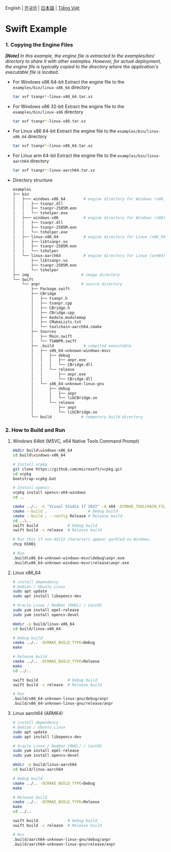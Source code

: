 English | [한국어](doc.i18n/README_ko-KR.md) | [日本語](doc.i18n/README_ja-JP.md) | [Tiếng Việt](doc.i18n/README_vi-VN.md)

# Swift Example

### 1. Copying the Engine Files

_**[Note]** In this example, the engine file is extracted to the examples/bin/ directory to share it with other examples. However, for actual deployment, the engine file is typically copied to the directory where the application's executable file is located._

- For Windows x86 64-bit
  Extract the engine file to the `examples/bin/linux-x86_64` directory
  ```sh
  tar xvf tsanpr*-linux-x86_64.tar.xz
  ```
- For Windows x86 32-bit
  Extract the engine file to the `examples/bin/linux-x86` directory
  ```sh
  tar xvf tsanpr*-linux-x86.tar.xz
  ```
- For Linux x86 64-bit
  Extract the engine file to the `examples/bin/linux-x86_64` directory
  ```sh
  tar xvf tsanpr*-linux-x86_64.tar.xz
  ```
- For Linux arm 64-bit
  Extract the engine file to the `examples/bin/linux-aarch64` directory
  ```sh
  tar xvf tsanpr*-linux-aarch64.tar.xz
  ```
- Directory structure
  ```sh
  examples
  ├── bin
  │   ├─── windows-x86_64        # engine directory for Windows (x86_64)
  │   │   ├── tsanpr.dll
  │   │   ├── tsanpr-2505M.eon
  │   │   └── tshelper.exe
  │   ├─── windows-x86           # engine directory for Windows (x86)
  │   │   ├── tsanpr.dll
  │   │   ├── tsanpr-2505M.eon
  │   │   └── tshelper.exe
  │   ├── linux-x86_64           # engine directory for Linux (x86_64)
  │   │   ├── libtsanpr.so
  │   │   ├── tsanpr-2505M.eon
  │   │   └── tshelper
  │   └── linux-aarch64          # engine directory for Linux (arm64)
  │       ├── libtsanpr.so
  │       ├── tsanpr-2505M.eon
  │       └── tshelper
  ├── img                       # image directory
  └── Swift
      └── anpr                  # source directory
          ├── Package.swift
          ├── CBridge
          │   ├── tsanpr.h
          │   ├── tsanpr.cpp
          │   ├── CBridge.h
          │   ├── CBridge.cpp
          │   ├── module.modulemap
          │   ├── CMakeLists.txt
          │   └── toolchain-aarch64.cmake
          ├── Sources
          │   ├── Main.swift
          │   └── TSANPR.swift
          ├── .build             # compiled executable
          │   ├── x86_64-unknown-windows-msvc
          │   │   ├── debug
          │   │   │   ├── anpr.exe
          │   │   │   └── CBridge.dll
          │   │   └── release
          │   │       ├── anpr.exe
          │   │       └── CBridge.dll
          │   └── x86_64-unknown-linux-gnu
          │       ├── debug
          │       │   ├── anpr
          │       │   └── libCBridge.so
          │       └── release
          │           ├── anpr
          │           └── libCBridge.so
          └── build             # temporary build directory
  ```

### 2. How to Build and Run

1. Windows 64bit (MSVC, x64 Native Tools Command Prompt)

   ```sh
   mkdir build\windows-x86_64
   cd build\windows-x86_64

   # Install vcpkg
   git clone https://github.com/microsoft/vcpkg.git
   cd vcpkg
   bootstrap-vcpkg.bat

   # Install opencv
   vcpkg install opencv:x64-windows
   cd ..

   cmake ../.. -G "Visual Studio 17 2022" -A x64 -DCMAKE_TOOLCHAIN_FILE=vcpkg/scripts/buildsystems/vcpkg.cmake
   cmake --build .                  # Debug build
   cmake --build . --config Release # Release build
   cd ..\..
   swift build             # Debug build
   swift build -c release  # Release build

   # Run this if non-ASCII characters appear garbled on Windows.
   chcp 65001

   # Run
   .build\x86_64-unknown-windows-msvc\debug\anpr.exe
   .build\x86_64-unknown-windows-msvc\release\anpr.exe
   ```

2. Linux x86_64

   ```sh
   # install dependency
   # Debian / Ubuntu Linux
   sudo apt update
   sudo apt install libopencv-dev

   # Oracle Linux / RedHat (RHEL) / CentOS
   sudo yum install epel-release
   sudo yum install opencv-devel

   mkdir -p build/linux-x86_64
   cd build/linux-x86_64

   # Debug build
   cmake ../.. -DCMAKE_BUILD_TYPE=Debug
   make

   # Release build
   cmake ../.. -DCMAKE_BUILD_TYPE=Release
   make
   cd ../..

   swift build             # Debug build
   swift build -c release  # Release build

   # Run
   .build/x86_64-unknown-linux-gnu/debug/anpr
   .build/x86_64-unknown-linux-gnu/release/anpr
   ```

3. Linux aarch64 (ARM64)

   ```sh
   # install dependency
   # Debian / Ubuntu Linux
   sudo apt update
   sudo apt install libopencv-dev

   # Oracle Linux / RedHat (RHEL) / CentOS
   sudo yum install epel-release
   sudo yum install opencv-devel

   mkdir -p build/linux-aarch64
   cd build/linux-aarch64

   # Debug build
   cmake ../.. -DCMAKE_BUILD_TYPE=Debug
   make

   # Release build
   cmake ../.. -DCMAKE_BUILD_TYPE=Release
   make
   cd ../..

   swift build             # Debug build
   swift build -c release  # Release build

   # Run
   .build/aarch64-unknown-linux-gnu/debug/anpr
   .build/aarch64-unknown-linux-gnu/release/anpr
   ```
